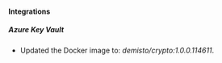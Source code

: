 
#### Integrations

##### Azure Key Vault
- Updated the Docker image to: *demisto/crypto:1.0.0.114611*.




